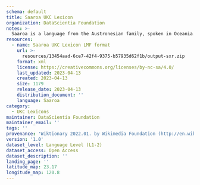 ```yaml
---
schema: default
title: Saaroa UKC Lexicon
organization: DataScientia Foundation
notes: >-
  Saaroa is a language from the Austronesian family, spoken in Oceania. The UKC Lexicon of Saaroa is represented as a lexico-semantic network. It consists of words, word senses, synsets, as well as sense-level and synset-level relationships.
resources:
  - name: Saaroa UKC Lexicon LMF format
    url: >-
      resources/13454aad-6ce7-42f4-9375-b57935d62f1b/output-sxr.zip
    format: xml
    license: https://creativecommons.org/licenses/by-nc-sa/4.0/
    last_updated: 2023-04-13
    created: 2023-04-13
    size: 1179
    release_date: 2023-04-13
    distribution_document: ''
    language: Saaroa
category:
  - UKC Lexicons
maintainer: DataScientia Foundation
maintainer_email: ''
tags: ''
provenance: 'Wiktionary 2022.01. by Wikimedia Foundation (http://en.wiktionary.org); CogNet 2.1 by Khuyagbaatar Batsuren, National University of Mongolia (http://cognet.ukc.disi.unitn.it); Princeton WordNet 2.1 by Princeton University (https://wordnet.princeton.edu)'
version: '1.0'
dataset_level: Language Level (L1-2)
dataset_access: Open Access
dataset_description: ''
landing_page: ''
latitude_map: 23.17
longitude_map: 120.8
---
```

